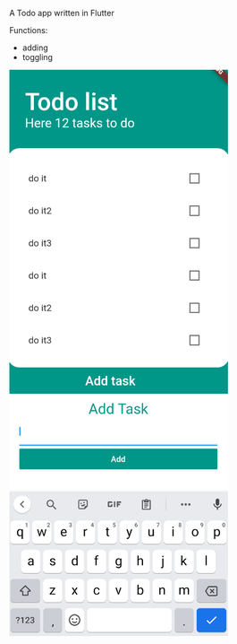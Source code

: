 A Todo app written in Flutter

Functions: 
- adding 
- toggling

![Alt text](/assets/1.png "screen1")
![Alt text](/assets/2.png "screen2")
